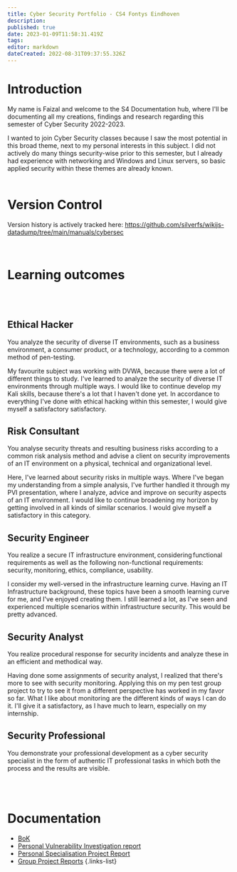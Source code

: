 ```yaml
---
title: Cyber Security Portfolio - CS4 Fontys Eindhoven
description: 
published: true
date: 2023-01-09T11:58:31.419Z
tags: 
editor: markdown
dateCreated: 2022-08-31T09:37:55.326Z
---
```


# Introduction


My name is Faizal and welcome to the S4 Documentation hub, where I'll be documenting all my creations, findings and research regarding this semester of Cyber Security 2022-2023. 

I wanted to join Cyber Security classes because I saw the most potential in this broad theme, next to my personal interests in this subject. I did not actively do many things security-wise prior to this semester, but I already had experience with networking and Windows and Linux servers, so basic applied security within these themes are already known. 
<br />
<br />

# Version Control
Version history is actively tracked here: https://github.com/silverfs/wikijs-datadump/tree/main/manuals/cybersec

<br />

# Learning outcomes
<br />
<br />

## Ethical Hacker
You analyze the security of diverse IT environments, such as a business environment, a consumer product, or a technology, according to a common method of pen-testing.

My favourite subject was working with DVWA, because there were a lot of different things to study. I've learned to analyze the security of diverse IT environments through multiple ways.  I would like to continue develop my Kali skills, because there's a lot that I haven't done yet. In accordance to everything I've done with ethical hacking within this semester, I would give myself a satisfactory satisfactory. 
<br />

## Risk Consultant
You analyse security threats and resulting business risks according to a common risk analysis method and advise a client on security improvements of an IT environment on a physical, technical and organizational level.

Here, I've learned about security risks in multiple ways. Where I've began my understanding from a simple analysis, I've further handled it through my PVI presentation, where I analyze, advice and improve on security aspects of an IT environment. I would like to continue broadening my horizon by getting involved in all kinds of similar scenarios. I would give myself a satisfactory in this category.
<br />

## Security Engineer
You realize a secure IT infrastructure environment, considering functional requirements as well as the following non-functional requirements: security, monitoring, ethics, compliance, usability.

I consider my well-versed in the infrastructure learning curve. Having an IT Infrastructure background, these topics have been a smooth learning curve for me, and I've enjoyed creating them. I still learned a lot, as I've seen and experienced multiple scenarios within infrastructure security. This would be pretty advanced.
<br />

## Security Analyst
You realize procedural response for security incidents and analyze these in an efficient and methodical way.

Having done some assignments of security analyst, I realized that there's more to see with security monitoring. Applying this on my pen test group project to try to see it from a different perspective has worked in my favor so far. What I like about monitoring are the different kinds of ways I can do it. I'll give it a satisfactory, as I have much to learn, especially on my internship. 
<br />

## Security Professional
You demonstrate your professional development as a cyber security specialist in the form of authentic IT professional tasks in which both the process and the results are visible.


<br />
<br />

# Documentation

- [BoK](/manuals/cybersec/BoK)
- [Personal Vulnerability Investigation report](https://stories.shiruvaaa.net/home-server-security/)
- [Personal Specialisation Project Report](/manuals/cybersec/psp)
- [Group Project Reports](/manuals/cybersec/groupreports)
{.links-list}

<br />
<br />


<br />
<br />

